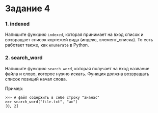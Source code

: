 # Задание 4

### 1. indexed

Напишите функцию `indexed`, которая принимает на вход список и возвращает список кортежей вида (индекс, элемент_списка).
То есть работает также, как `enumerate` в Python.

### 2. search_word

Напишите функцию `search_word`, которая получает на вход название файла и слово, которое нужно искать. 
Функция должна возвращать список позиций начал слова.

Пример:

```
>>> # файл содержить в себе строку "ананас"
>>> search_word("file.txt", "ан")
[0, 2]
```

